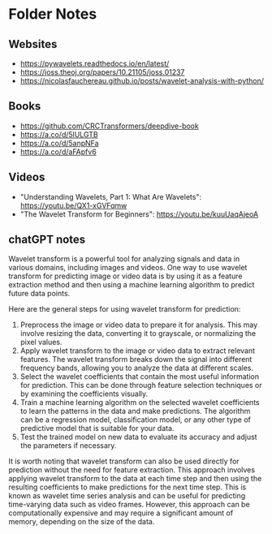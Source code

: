 # Folder Notes

## Websites
* https://pywavelets.readthedocs.io/en/latest/
* https://joss.theoj.org/papers/10.21105/joss.01237
* https://nicolasfauchereau.github.io/posts/wavelet-analysis-with-python/

## Books
* https://github.com/CRCTransformers/deepdive-book
* https://a.co/d/5lULGTB
* https://a.co/d/5anpNFa
* https://a.co/d/aFApfv6

## Videos
* "Understanding Wavelets, Part 1: What Are Wavelets": https://youtu.be/QX1-xGVFqmw
* "The Wavelet Transform for Beginners": https://youtu.be/kuuUaqAjeoA

## chatGPT notes
Wavelet transform is a powerful tool for analyzing signals and data in various domains, including images and videos. One way to use wavelet transform for predicting image or video data is by using it as a feature extraction method and then using a machine learning algorithm to predict future data points.

Here are the general steps for using wavelet transform for prediction:
1. Preprocess the image or video data to prepare it for analysis. This may involve resizing the data, converting it to grayscale, or normalizing the pixel values.
2. Apply wavelet transform to the image or video data to extract relevant features. The wavelet transform breaks down the signal into different frequency bands, allowing you to analyze the data at different scales.
3. Select the wavelet coefficients that contain the most useful information for prediction. This can be done through feature selection techniques or by examining the coefficients visually.
4. Train a machine learning algorithm on the selected wavelet coefficients to learn the patterns in the data and make predictions. The algorithm can be a regression model, classification model, or any other type of predictive model that is suitable for your data.
5. Test the trained model on new data to evaluate its accuracy and adjust the parameters if necessary.

It is worth noting that wavelet transform can also be used directly for prediction without the need for feature extraction. This approach involves applying wavelet transform to the data at each time step and then using the resulting coefficients to make predictions for the next time step. This is known as wavelet time series analysis and can be useful for predicting time-varying data such as video frames. However, this approach can be computationally expensive and may require a significant amount of memory, depending on the size of the data.
